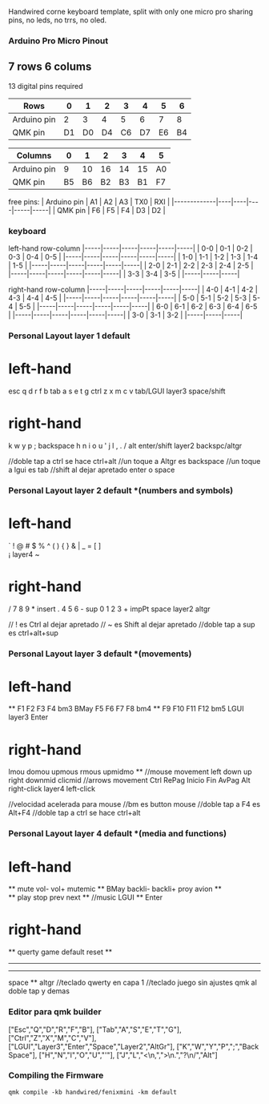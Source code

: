 Handwired corne keyboard template, split with only one micro pro sharing pins, no leds, no trrs, no oled.

### Arduino Pro Micro Pinout
 7 rows
 6 colums
---
 13 digital pins required


| Rows        | 0  | 1  | 2  | 3  | 4  | 5  | 6  |
|-------------|----|----|----|----|----|----|----|
| Arduino pin | 2  | 3  | 4  | 5  | 6  | 7  | 8  |
| QMK pin     | D1 | D0 | D4 | C6 | D7 | E6 | B4 |

| Columns     | 0  | 1  | 2  | 3  | 4  | 5  |
|-------------|----|----|----|----|----|----|
| Arduino pin | 9  | 10 | 16 | 14 | 15 | A0 |
| QMK pin     | B5 | B6 | B2 | B3 | B1 | F7 |

free pins:
| Arduino pin | A1 | A2 | A3 | TX0 | RXI |
|-------------|----|----|----|-----|-----|
| QMK pin     | F6 | F5 | F4 | D3  | D2  |


### keyboard 

left-hand row-column
|-----|-----|-----|-----|-----|-----|
| 0-0 | 0-1 | 0-2 | 0-3 | 0-4 | 0-5 |
|-----|-----|-----|-----|-----|-----|
| 1-0 | 1-1 | 1-2 | 1-3 | 1-4 | 1-5 |
|-----|-----|-----|-----|-----|-----|
| 2-0 | 2-1 | 2-2 | 2-3 | 2-4 | 2-5 |
|-----|-----|-----|-----|-----|-----|
                  | 3-3 | 3-4 | 3-5 |
                  |-----|-----|-----|

right-hand row-column
|-----|-----|-----|-----|-----|-----|
| 4-0 | 4-1 | 4-2 | 4-3 | 4-4 | 4-5 |
|-----|-----|-----|-----|-----|-----|
| 5-0 | 5-1 | 5-2 | 5-3 | 5-4 | 5-5 |
|-----|-----|-----|-----|-----|-----|
| 6-0 | 6-1 | 6-2 | 6-3 | 6-4 | 6-5 |
|-----|-----|-----|-----|-----|-----|
| 3-0 | 3-1 | 3-2 |
|-----|-----|-----|

### Personal Layout layer 1 default

# left-hand 
esc  q d r f b
tab  a s e t g
ctrl z x m c v
    tab/LGUI layer3 space/shift

# right-hand 
k w y p ; backspace
h n i o u '
j l , . / alt
  enter/shift layer2 backspc/altgr

//doble tap a ctrl se hace ctrl+alt
//un toque a Altgr es backspace
//un toque a lgui es tab
//shift al dejar apretado enter o space

### Personal Layout layer 2 default *(numbers and symbols)

# left-hand 
`  ! @ # $ %
^  ( ) { } &
|  _ = [ ] \
    ¡ layer4 ~

# right-hand 
/ 7 8 9 * insert
. 4 5 6 - sup
0 1 2 3 + impPt
  space layer2 altgr

// ! es Ctrl al dejar apretado
// ~ es Shift al dejar apretado
//doble tap a sup es ctrl+alt+sup

### Personal Layout layer 3 default *(movements)

# left-hand 
**    F1 F2  F3  F4  bm3
BMay  F5 F6  F7  F8  bm4
**    F9 F10 F11 F12 bm5
      LGUI layer3 Enter

# right-hand 
lmou domou upmous rmous upmidmo **            //mouse movement
left down  up     right downmid clicmid     //arrows movement
Ctrl RePag Inicio Fin   AvPag   Alt
right-click layer4 left-click

//velocidad acelerada para mouse
//bm es button mouse
//doble tap a F4 es Alt+F4
//doble tap a ctrl se hace ctrl+alt

### Personal Layout layer 4 default *(media and functions)

# left-hand 
**    mute    vol-    vol+  mutemic ** 
BMay  backli- backli+ proy  avion   **  
**    play    stop    prev  next    **  //music
      LGUI ** Enter

# right-hand 
**  querty game default reset **
**  **     **   **      **    **
**  **     **   **      **    **
space ** altgr
//teclado qwerty en capa 1
//teclado juego sin ajustes qmk al doble tap y demas



### Editor para qmk builder
["Esc","Q","D","R","F","B"],
["Tab","A","S","E","T","G"],
["Ctrl","Z","X","M","C","V"],
["LGUI","Layer3","Enter","Space","Layer2","AltGr"],
["K","W","Y","P",";","Back<br>Space"],
["H","N","I","O","U","'"],
["J","L","<\n,",">\n.","?\n/","Alt"]

### Compiling the Firmware

    qmk compile -kb handwired/fenixmini -km default
